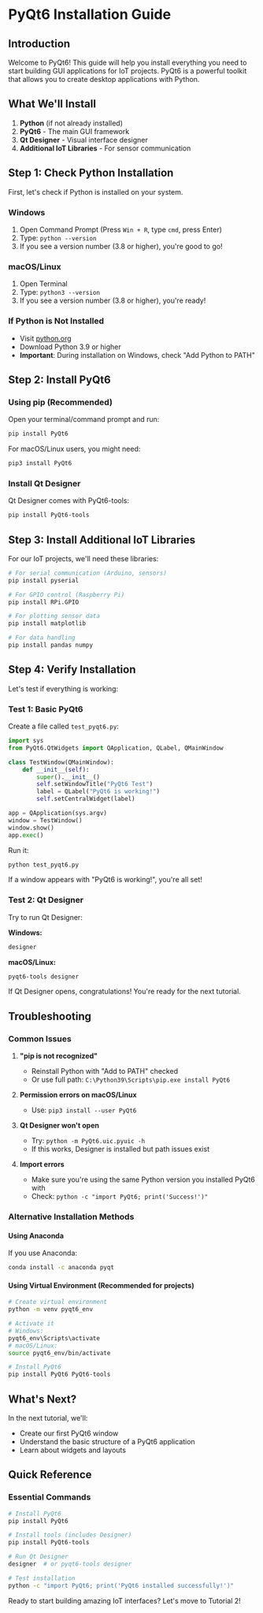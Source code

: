 # PyQt6 Installation Guide

## Introduction

Welcome to PyQt6! This guide will help you install everything you need to start building GUI applications for IoT projects. PyQt6 is a powerful toolkit that allows you to create desktop applications with Python.

## What We'll Install

1. **Python** (if not already installed)
2. **PyQt6** - The main GUI framework
3. **Qt Designer** - Visual interface designer
4. **Additional IoT Libraries** - For sensor communication

## Step 1: Check Python Installation

First, let's check if Python is installed on your system.

### Windows

1. Open Command Prompt (Press `Win + R`, type `cmd`, press Enter)
2. Type: `python --version`
3. If you see a version number (3.8 or higher), you're good to go!

### macOS/Linux

1. Open Terminal
2. Type: `python3 --version`
3. If you see a version number (3.8 or higher), you're ready!

### If Python is Not Installed

- Visit [python.org](https://python.org)
- Download Python 3.9 or higher
- **Important**: During installation on Windows, check "Add Python to PATH"

## Step 2: Install PyQt6

### Using pip (Recommended)

Open your terminal/command prompt and run:

```bash
pip install PyQt6
```

For macOS/Linux users, you might need:

```bash
pip3 install PyQt6
```

### Install Qt Designer

Qt Designer comes with PyQt6-tools:

```bash
pip install PyQt6-tools
```

## Step 3: Install Additional IoT Libraries

For our IoT projects, we'll need these libraries:

```bash
# For serial communication (Arduino, sensors)
pip install pyserial

# For GPIO control (Raspberry Pi)
pip install RPi.GPIO

# For plotting sensor data
pip install matplotlib

# For data handling
pip install pandas numpy
```

## Step 4: Verify Installation

Let's test if everything is working:

### Test 1: Basic PyQt6

Create a file called `test_pyqt6.py`:

```python
import sys
from PyQt6.QtWidgets import QApplication, QLabel, QMainWindow

class TestWindow(QMainWindow):
    def __init__(self):
        super().__init__()
        self.setWindowTitle("PyQt6 Test")
        label = QLabel("PyQt6 is working!")
        self.setCentralWidget(label)

app = QApplication(sys.argv)
window = TestWindow()
window.show()
app.exec()
```

Run it:

```bash
python test_pyqt6.py
```

If a window appears with "PyQt6 is working!", you're all set!

### Test 2: Qt Designer

Try to run Qt Designer:

**Windows:**

```bash
designer
```

**macOS/Linux:**

```bash
pyqt6-tools designer
```

If Qt Designer opens, congratulations! You're ready for the next tutorial.

## Troubleshooting

### Common Issues

1. **"pip is not recognized"**

   - Reinstall Python with "Add to PATH" checked
   - Or use full path: `C:\Python39\Scripts\pip.exe install PyQt6`

2. **Permission errors on macOS/Linux**

   - Use: `pip3 install --user PyQt6`

3. **Qt Designer won't open**

   - Try: `python -m PyQt6.uic.pyuic -h`
   - If this works, Designer is installed but path issues exist

4. **Import errors**
   - Make sure you're using the same Python version you installed PyQt6 with
   - Check: `python -c "import PyQt6; print('Success!')"`

### Alternative Installation Methods

#### Using Anaconda

If you use Anaconda:

```bash
conda install -c anaconda pyqt
```

#### Using Virtual Environment (Recommended for projects)

```bash
# Create virtual environment
python -m venv pyqt6_env

# Activate it
# Windows:
pyqt6_env\Scripts\activate
# macOS/Linux:
source pyqt6_env/bin/activate

# Install PyQt6
pip install PyQt6 PyQt6-tools
```

## What's Next?

In the next tutorial, we'll:

- Create our first PyQt6 window
- Understand the basic structure of a PyQt6 application
- Learn about widgets and layouts

## Quick Reference

### Essential Commands

```bash
# Install PyQt6
pip install PyQt6

# Install tools (includes Designer)
pip install PyQt6-tools

# Run Qt Designer
designer  # or pyqt6-tools designer

# Test installation
python -c "import PyQt6; print('PyQt6 installed successfully!')"
```

Ready to start building amazing IoT interfaces? Let's move to Tutorial 2!
